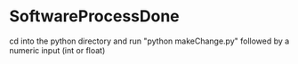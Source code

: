 # SoftwareProcessDone
cd into the python directory and run "python makeChange.py" followed by a numeric input (int or float)
